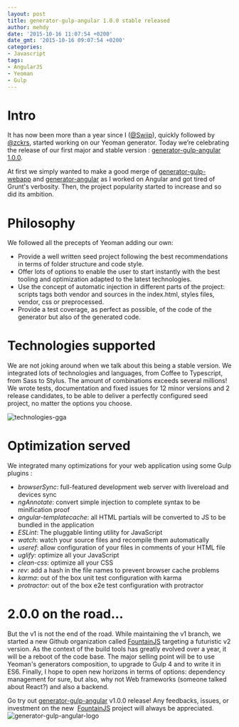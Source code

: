 ```yaml
---
layout: post
title: generator-gulp-angular 1.0.0 stable released
author: mehdy
date: '2015-10-16 11:07:54 +0200'
date_gmt: '2015-10-16 09:07:54 +0200'
categories:
- Javascript
tags:
- AngularJS
- Yeoman
- Gulp
---
```


Intro
=====

It has now been more than a year since I ([@Swiip](https://twitter.com/Swiip)), quickly followed by [@zckrs](https://twitter.com/Zckrs), started working on our Yeoman generator. Today we’re celebrating the release of our first major and stable version : [generator-gulp-angular 1.0.0](https://www.npmjs.com/package/generator-gulp-angular).

At first we simply wanted to make a good merge of [generator-gulp-webapp](https://github.com/yeoman/generator-gulp-webapp) and [generator-angular](https://github.com/yeoman/generator-angular) as I worked on Angular and got tired of Grunt's verbosity. Then, the project popularity started to increase and so did its ambition.

Philosophy
==========

We followed all the precepts of Yeoman adding our own:

-   Provide a well written seed project following the best recommendations in terms of folder structure and code style.
-   Offer lots of options to enable the user to start instantly with the best tooling and optimization adapted to the latest technologies.
-   Use the concept of automatic injection in different parts of the project: scripts tags both vendor and sources in the index.html, styles files, vendor, css or preprocessed.
-   Provide a test coverage, as perfect as possible, of the code of the generator but also of the generated code.

Technologies supported
======================

We are not joking around when we talk about this being a stable version. We integrated lots of technologies and languages, from Coffee to Typescript, from Sass to Stylus. The amount of combinations exceeds several millions! We wrote tests, documentation and fixed issues for 12 minor versions and 2 release candidates, to be able to deliver a perfectly configured seed project, no matter the options you choose.

![technologies-gga](http://blog.eleven-labs.com/wp-content/uploads/2015/10/technologies-gga.png)

Optimization served
===================

We integrated many optimizations for your web application using some Gulp plugins :

-   *browserSync*: full-featured development web server with livereload and devices sync
-   *ngAnnotate*: convert simple injection to complete syntax to be minification proof
-   *angular-templatecache*: all HTML partials will be converted to JS to be bundled in the application
-   *ESLint*: The pluggable linting utility for JavaScript
-   *watch*: watch your source files and recompile them automatically
-   *useref*: allow configuration of your files in comments of your HTML file
-   *uglify*: optimize all your JavaScript
-   *clean-css*: optimize all your CSS
-   *rev*: add a hash in the file names to prevent browser cache problems
-   *karma*: out of the box unit test configuration with karma
-   *protractor*: out of the box e2e test configuration with protractor

2.0.0 on the road...
====================

But the v1 is not the end of the road. While maintaining the v1 branch, we started a new Github organization called [FountainJS](https://github.com/FountainJS) targeting a futuristic v2 version. As the context of the build tools has greatly evolved over a year, it will be a reboot of the code base.
The major selling point will be to use Yeoman's generators composition, to upgrade to Gulp 4 and to write it in ES6. Finally, I hope to open new horizons in terms of options: dependency management for sure, but also, why not Web frameworks (someone talked about React?) and also a backend.

Go try out [generator-gulp-angular](https://www.npmjs.com/package/generator-gulp-angular) v1.0.0 release! Any feedbacks, issues, or investment on the new  [FountainJS](https://github.com/FountainJS) project will always be appreciated. ![generator-gulp-angular-logo](https://www.npmjs.com/package/generator-gulp-angular)
